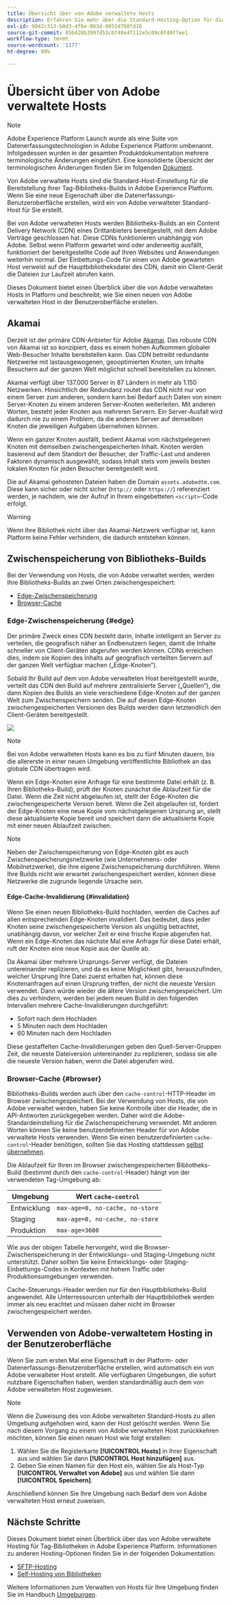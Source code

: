 ```yaml
---
title: Übersicht über von Adobe verwaltete Hosts
description: Erfahren Sie mehr über die Standard-Hosting-Option für die Bereitstellung von Tag-Bibliotheks-Builds in Adobe Experience Platform.
exl-id: 9042c313-b0d3-4f6e-963d-0051d760fd16
source-git-commit: 85b428b3997d53cbf48e4f112e5c09c0f40f7ee1
workflow-type: tm+mt
source-wordcount: '1177'
ht-degree: 89%

---
```


# Übersicht über von Adobe verwaltete Hosts

>[!NOTE]
>
>Adobe Experience Platform Launch wurde als eine Suite von Datenerfassungstechnologien in Adobe Experience Platform umbenannt. Infolgedessen wurden in der gesamten Produktdokumentation mehrere terminologische Änderungen eingeführt. Eine konsolidierte Übersicht der terminologischen Änderungen finden Sie im folgenden [Dokument](../../../term-updates.md).

Von Adobe verwaltete Hosts sind die Standard-Host-Einstellung für die Bereitstellung Ihrer Tag-Bibliotheks-Builds in Adobe Experience Platform. Wenn Sie eine neue Eigenschaft über die Datenerfassungs-Benutzeroberfläche erstellen, wird ein von Adobe verwalteter Standard-Host für Sie erstellt.

Bei von Adobe verwalteten Hosts werden Bibliotheks-Builds an ein Content Delivery Network (CDN) eines Drittanbieters bereitgestellt, mit dem Adobe Verträge geschlossen hat. Diese CDNs funktionieren unabhängig von Adobe. Selbst wenn Platform gewartet wird oder anderweitig ausfällt, funktioniert der bereitgestellte Code auf Ihren Websites und Anwendungen weiterhin normal. Der Einbettungs-Code für einen von Adobe gewarteten Host verweist auf die Hauptbibliotheksdatei des CDN, damit ein Client-Gerät die Dateien zur Laufzeit abrufen kann.

Dieses Dokument bietet einen Überblick über die von Adobe verwalteten Hosts in Platform und beschreibt, wie Sie einen neuen von Adobe verwalteten Host in der Benutzeroberfläche erstellen.

## Akamai

Derzeit ist der primäre CDN-Anbieter für Adobe [Akamai](https://www.akamai.com/de). Das robuste CDN von Akamai ist so konzipiert, dass es einem hohen Aufkommen globaler Web-Besucher Inhalte bereitstellen kann. Das CDN betreibt redundante Netzwerke mit lastausgewogenen, geooptimierten Knoten, um Inhalte Besuchern auf der ganzen Welt möglichst schnell bereitstellen zu können.

Akamai verfügt über 137.000 Server in 87 Ländern in mehr als 1.150 Netzwerken. Hinsichtlich der Redundanz routet das CDN nicht nur von einem Server zum anderen, sondern kann bei Bedarf auch Daten von einem Server-Knoten zu einem anderen Server-Knoten weiterleiten. Mit anderen Worten, besteht jeder Knoten aus mehreren Servern. Ein Server-Ausfall wird dadurch nie zu einem Problem, da die anderen Server auf demselben Knoten die jeweiligen Aufgaben übernehmen können.

Wenn ein ganzer Knoten ausfällt, bedient Akamai vom nächstgelegenen Knoten mit demselben zwischengespeicherten Inhalt. Knoten werden basierend auf dem Standort der Besucher, der Traffic-Last und anderen Faktoren dynamisch ausgewählt, sodass Inhalt stets vom jeweils besten lokalen Knoten für jeden Besucher bereitgestellt wird.

Die auf Akamai gehosteten Dateien haben die Domain `assets.adobedtm.com`. Diese kann sicher oder nicht sicher (`http://` oder `https://`) referenziert werden, je nachdem, wie der Aufruf in Ihrem eingebetteten `<script>`-Code erfolgt.

>[!WARNING]
>
>Wenn Ihre Bibliothek nicht über das Akamai-Netzwerk verfügbar ist, kann Platform keine Fehler verhindern, die dadurch entstehen können.

## Zwischenspeicherung von Bibliotheks-Builds

Bei der Verwendung von Hosts, die von Adobe verwaltet werden, werden Ihre Bibliotheks-Builds an zwei Orten zwischengespeichert:

* [Edge-Zwischenspeicherung](#edge)
* [Browser-Cache](#browser)

### Edge-Zwischenspeicherung {#edge}

Der primäre Zweck eines CDN besteht darin, Inhalte intelligent an Server zu verteilen, die geografisch näher an Endbenutzern liegen, damit die Inhalte schneller von Client-Geräten abgerufen werden können. CDNs erreichen dies, indem sie Kopien des Inhalts auf geografisch verteilten Servern auf der ganzen Welt verfügbar machen („Edge-Knoten“).

Sobald Ihr Build auf dem von Adobe verwalteten Host bereitgestellt wurde, verteilt das CDN den Build auf mehrere zentralisierte Server („Quellen“), die dann Kopien des Builds an viele verschiedene Edge-Knoten auf der ganzen Welt zum Zwischenspeichern senden. Die auf diesen Edge-Knoten zwischengespeicherten Versionen des Builds werden dann letztendlich den Client-Geräten bereitgestellt.

![](../images/cdn-diagram.png)

>[!NOTE]
>
>Bei von Adobe verwalteten Hosts kann es bis zu fünf Minuten dauern, bis die allererste in einer neuen Umgebung veröffentlichte Bibliothek an das globale CDN übertragen wird.

Wenn ein Edge-Knoten eine Anfrage für eine bestimmte Datei erhält (z. B. Ihren Bibliotheks-Build), prüft der Knoten zunächst die Ablaufzeit für die Datei. Wenn die Zeit nicht abgelaufen ist, stellt der Edge-Knoten die zwischengespeicherte Version bereit. Wenn die Zeit abgelaufen ist, fordert der Edge-Knoten eine neue Kopie vom nächstgelegenen Ursprung an, stellt diese aktualisierte Kopie bereit und speichert dann die aktualisierte Kopie mit einer neuen Ablaufzeit zwischen.

>[!NOTE]
>
>Neben der Zwischenspeicherung von Edge-Knoten gibt es auch Zwischenspeicherungsnetzwerke (wie Unternehmens- oder Mobilnetzwerke), die ihre eigene Zwischenspeicherung durchführen. Wenn Ihre Builds nicht wie erwartet zwischengespeichert werden, können diese Netzwerke die zugrunde liegende Ursache sein.

#### Edge-Cache-Invalidierung {#invalidation}

Wenn Sie einen neuen Bibliotheks-Build hochladen, werden die Caches auf allen entsprechenden Edge-Knoten invalidiert. Das bedeutet, dass jeder Knoten seine zwischengespeicherte Version als ungültig betrachtet, unabhängig davon, vor welcher Zeit er eine frische Kopie abgerufen hat. Wenn ein Edge-Knoten das nächste Mal eine Anfrage für diese Datei erhält, ruft der Knoten eine neue Kopie aus der Quelle ab.

Da Akamai über mehrere Ursprungs-Server verfügt, die Dateien untereinander replizieren, und da es keine Möglichkeit gibt, herauszufinden, welcher Ursprung Ihre Datei zuerst erhalten hat, können diese Knotenanfragen auf einen Ursprung treffen, der nicht die neueste Version verwendet. Dann würde wieder die ältere Version zwischengespeichert. Um dies zu verhindern, werden bei jedem neuen Build in den folgenden Intervallen mehrere Cache-Invalidierungen durchgeführt:

* Sofort nach dem Hochladen
* 5 Minuten nach dem Hochladen
* 60 Minuten nach dem Hochladen

Diese gestaffelten Cache-Invalidierungen geben den Quell-Server-Gruppen Zeit, die neueste Dateiversion untereinander zu replizieren, sodass sie alle die neueste Version haben, wenn die Datei abgerufen wird.

### Browser-Cache {#browser}

Bibliotheks-Builds werden auch über den `cache-control`-HTTP-Header im Browser zwischengespeichert. Bei der Verwendung von Hosts, die von Adobe verwaltet werden, haben Sie keine Kontrolle über die Header, die in API-Antworten zurückgegeben werden. Daher wird die Adobe-Standardeinstellung für die Zwischenspeicherung verwendet. Mit anderen Worten können Sie keine benutzerdefinierten Header für von Adobe verwaltete Hosts verwenden. Wenn Sie einen benutzerdefinierten `cache-control`-Header benötigen, sollten Sie das Hosting stattdessen [selbst übernehmen](self-hosting-libraries.md).

Die Ablaufzeit für Ihren im Browser zwischengespeicherten Bibliotheks-Build (bestimmt durch den `cache-control`-Header) hängt von der verwendeten Tag-Umgebung ab:

| Umgebung | Wert `cache-control` |
| --- | --- |
| Entwicklung | `max-age=0, no-cache, no-store` |
| Staging | `max-age=0, no-cache, no-store` |
| Produktion | `max-age=3600` |

Wie aus der obigen Tabelle hervorgeht, wird die Browser-Zwischenspeicherung in der Entwicklungs- und Staging-Umgebung nicht unterstützt. Daher sollten Sie keine Entwicklungs- oder Staging-Einbettungs-Codes in Kontexten mit hohem Traffic oder Produktionsumgebungen verwenden.

Cache-Steuerungs-Header werden nur für den Hauptbibliotheks-Build angewendet. Alle Unterressourcen unterhalb der Hauptbibliothek werden immer als neu erachtet und müssen daher nicht im Browser zwischengespeichert werden.

## Verwenden von Adobe-verwaltetem Hosting in der Benutzeroberfläche

Wenn Sie zum ersten Mal eine Eigenschaft in der Platform- oder Datenerfassungs-Benutzeroberfläche erstellen, wird automatisch ein von Adobe verwalteter Host erstellt. Alle verfügbaren Umgebungen, die sofort nutzbare Eigenschaften haben, werden standardmäßig auch dem von Adobe verwalteten Host zugewiesen.

>[!NOTE]
>
>Wenn die Zuweisung des von Adobe verwalteten Standard-Hosts zu allen Umgebung aufgehoben wird, kann der Host gelöscht werden. Wenn Sie nach diesem Vorgang zu einem von Adobe verwalteten Host zurückkehren möchten, können Sie einen neuen Host wie folgt erstellen:
>
>1. Wählen Sie die Registerkarte **[!UICONTROL Hosts]** in Ihrer Eigenschaft aus und wählen Sie dann **[!UICONTROL Host hinzufügen]** aus.
>1. Geben Sie einen Namen für den Host ein, wählen Sie als Host-Typ **[!UICONTROL Verwaltet von Adobe]** aus und wählen Sie dann **[!UICONTROL Speichern]**.
>
>Anschließend können Sie Ihre Umgebung nach Bedarf dem von Adobe verwalteten Host erneut zuweisen.

## Nächste Schritte

Dieses Dokument bietet einen Überblick über das von Adobe verwaltete Hosting für Tag-Bibliotheken in Adobe Experience Platform. Informationen zu anderen Hosting-Optionen finden Sie in der folgenden Dokumentation:

* [SFTP-Hosting](./sftp-host.md)
* [Self-Hosting von Bibliotheken](./self-hosting-libraries.md)

Weitere Informationen zum Verwalten von Hosts für Ihre Umgebung finden Sie im Handbuch [Umgebungen](../environments.md).
